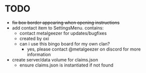 # TODO

- ~~fix box border appearing when opening instructions~~
- add contact item to SettingsMenu. contains:
    - contact metalgeezer for updates/bugfixes
    - created by oxi
    - can i use this bingo board for my own clan?
        - yes, please contact @metalgeezer on discord for more information
- create server/data volume for claims.json
    - ensure claims.json is instantiated if not found